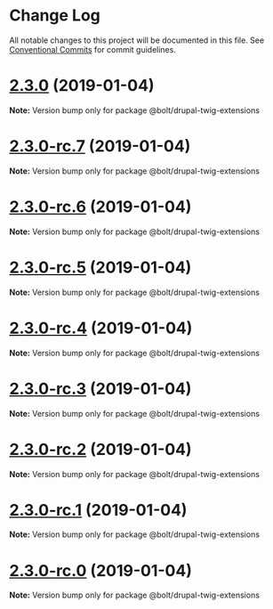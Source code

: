 # Change Log

All notable changes to this project will be documented in this file.
See [Conventional Commits](https://conventionalcommits.org) for commit guidelines.

# [2.3.0](https://github.com/bolt-design-system/bolt/tree/master/packages/drupal-stubs/compare/v2.3.0-rc.7...v2.3.0) (2019-01-04)

**Note:** Version bump only for package @bolt/drupal-twig-extensions





# [2.3.0-rc.7](https://github.com/bolt-design-system/bolt/tree/master/packages/drupal-stubs/compare/v2.3.0-rc.6...v2.3.0-rc.7) (2019-01-04)

**Note:** Version bump only for package @bolt/drupal-twig-extensions





# [2.3.0-rc.6](https://github.com/bolt-design-system/bolt/tree/master/packages/drupal-stubs/compare/v2.3.0-rc.5...v2.3.0-rc.6) (2019-01-04)

**Note:** Version bump only for package @bolt/drupal-twig-extensions





# [2.3.0-rc.5](https://github.com/bolt-design-system/bolt/tree/master/packages/drupal-stubs/compare/v2.3.0-rc.4...v2.3.0-rc.5) (2019-01-04)

**Note:** Version bump only for package @bolt/drupal-twig-extensions





# [2.3.0-rc.4](https://github.com/bolt-design-system/bolt/tree/master/packages/drupal-stubs/compare/v2.3.0-rc.3...v2.3.0-rc.4) (2019-01-04)

**Note:** Version bump only for package @bolt/drupal-twig-extensions





# [2.3.0-rc.3](https://github.com/bolt-design-system/bolt/tree/master/packages/drupal-stubs/compare/v2.3.0-rc.2...v2.3.0-rc.3) (2019-01-04)

**Note:** Version bump only for package @bolt/drupal-twig-extensions





# [2.3.0-rc.2](https://github.com/bolt-design-system/bolt/tree/master/packages/drupal-stubs/compare/v2.3.0-rc.1...v2.3.0-rc.2) (2019-01-04)

**Note:** Version bump only for package @bolt/drupal-twig-extensions





# [2.3.0-rc.1](https://github.com/bolt-design-system/bolt/tree/master/packages/drupal-stubs/compare/vv2.3.0-rc.0...v2.3.0-rc.1) (2019-01-04)

**Note:** Version bump only for package @bolt/drupal-twig-extensions





# [2.3.0-rc.0](https://github.com/bolt-design-system/bolt/tree/master/packages/drupal-stubs/compare/v2.2.1...v2.3.0-rc.0) (2019-01-04)

**Note:** Version bump only for package @bolt/drupal-twig-extensions
